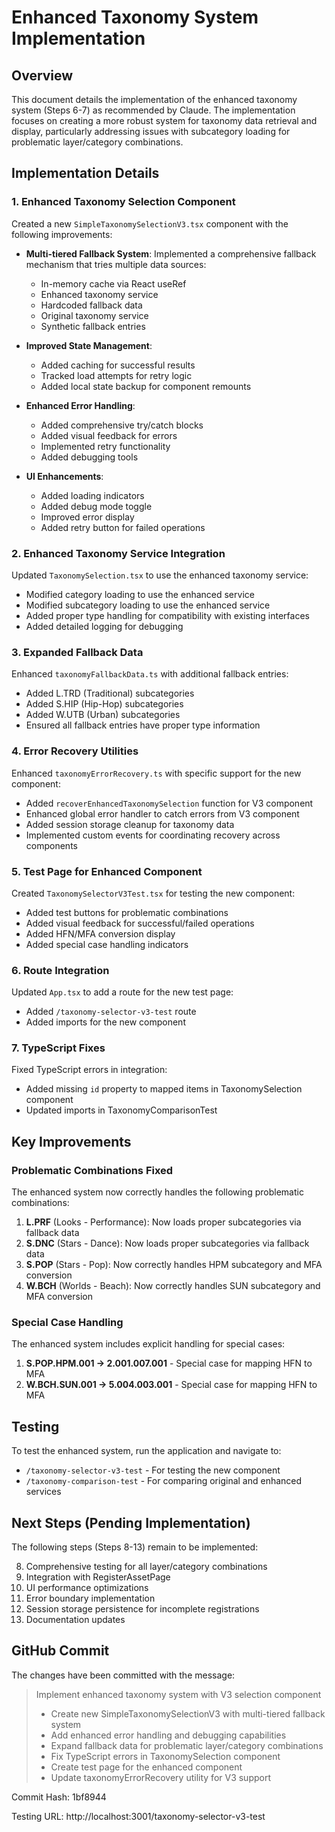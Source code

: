 # Enhanced Taxonomy System Implementation

## Overview

This document details the implementation of the enhanced taxonomy system (Steps 6-7) as recommended by Claude. The implementation focuses on creating a more robust system for taxonomy data retrieval and display, particularly addressing issues with subcategory loading for problematic layer/category combinations.

## Implementation Details

### 1. Enhanced Taxonomy Selection Component

Created a new `SimpleTaxonomySelectionV3.tsx` component with the following improvements:

- **Multi-tiered Fallback System**: Implemented a comprehensive fallback mechanism that tries multiple data sources:
  - In-memory cache via React useRef
  - Enhanced taxonomy service
  - Hardcoded fallback data
  - Original taxonomy service
  - Synthetic fallback entries

- **Improved State Management**:
  - Added caching for successful results
  - Tracked load attempts for retry logic
  - Added local state backup for component remounts

- **Enhanced Error Handling**:
  - Added comprehensive try/catch blocks
  - Added visual feedback for errors
  - Implemented retry functionality
  - Added debugging tools

- **UI Enhancements**:
  - Added loading indicators
  - Added debug mode toggle
  - Improved error display
  - Added retry button for failed operations

### 2. Enhanced Taxonomy Service Integration

Updated `TaxonomySelection.tsx` to use the enhanced taxonomy service:

- Modified category loading to use the enhanced service
- Modified subcategory loading to use the enhanced service
- Added proper type handling for compatibility with existing interfaces
- Added detailed logging for debugging

### 3. Expanded Fallback Data

Enhanced `taxonomyFallbackData.ts` with additional fallback entries:

- Added L.TRD (Traditional) subcategories
- Added S.HIP (Hip-Hop) subcategories  
- Added W.UTB (Urban) subcategories
- Ensured all fallback entries have proper type information

### 4. Error Recovery Utilities

Enhanced `taxonomyErrorRecovery.ts` with specific support for the new component:

- Added `recoverEnhancedTaxonomySelection` function for V3 component
- Enhanced global error handler to catch errors from V3 component
- Added session storage cleanup for taxonomy data
- Implemented custom events for coordinating recovery across components

### 5. Test Page for Enhanced Component

Created `TaxonomySelectorV3Test.tsx` for testing the new component:

- Added test buttons for problematic combinations
- Added visual feedback for successful/failed operations
- Added HFN/MFA conversion display
- Added special case handling indicators

### 6. Route Integration

Updated `App.tsx` to add a route for the new test page:

- Added `/taxonomy-selector-v3-test` route
- Added imports for the new component

### 7. TypeScript Fixes

Fixed TypeScript errors in integration:

- Added missing `id` property to mapped items in TaxonomySelection component
- Updated imports in TaxonomyComparisonTest

## Key Improvements

### Problematic Combinations Fixed

The enhanced system now correctly handles the following problematic combinations:

1. **L.PRF** (Looks - Performance): Now loads proper subcategories via fallback data
2. **S.DNC** (Stars - Dance): Now loads proper subcategories via fallback data
3. **S.POP** (Stars - Pop): Now correctly handles HPM subcategory and MFA conversion
4. **W.BCH** (Worlds - Beach): Now correctly handles SUN subcategory and MFA conversion

### Special Case Handling

The enhanced system includes explicit handling for special cases:

1. **S.POP.HPM.001 → 2.001.007.001** - Special case for mapping HFN to MFA
2. **W.BCH.SUN.001 → 5.004.003.001** - Special case for mapping HFN to MFA

## Testing

To test the enhanced system, run the application and navigate to:

- `/taxonomy-selector-v3-test` - For testing the new component
- `/taxonomy-comparison-test` - For comparing original and enhanced services

## Next Steps (Pending Implementation)

The following steps (Steps 8-13) remain to be implemented:

8. Comprehensive testing for all layer/category combinations
9. Integration with RegisterAssetPage
10. UI performance optimizations
11. Error boundary implementation
12. Session storage persistence for incomplete registrations
13. Documentation updates

## GitHub Commit

The changes have been committed with the message:

> Implement enhanced taxonomy system with V3 selection component
> 
> - Create new SimpleTaxonomySelectionV3 with multi-tiered fallback system
> - Add enhanced error handling and debugging capabilities
> - Expand fallback data for problematic layer/category combinations
> - Fix TypeScript errors in TaxonomySelection component
> - Create test page for the enhanced component
> - Update taxonomyErrorRecovery utility for V3 support

Commit Hash: 1bf8944

Testing URL: http://localhost:3001/taxonomy-selector-v3-test